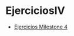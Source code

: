 # EjerciciosIV
- [Ejercicios Milestone 4](https://github.com/antoniorev/EjerciciosIV/tree/main/Milestone4)

